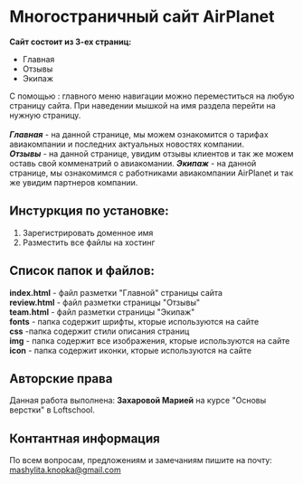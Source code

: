 Многостраничный сайт AirPlanet
====
****Сайт состоит из 3-ех страниц:****
* Главная
* Отзывы 
* Экипаж

С помощью : главного меню навигации можно переместиться на любую страницу сайта. При наведении мышкой на имя раздела перейти на нужную страницу.<br>
<br>
***Главная*** - на данной странице, мы можем ознакомится о тарифах авиакомпании и последних актуальных новостях компании.<br>
***Отзывы*** -  на данной странице, увидим отзывы клиентов и так же можем оставь свой комменатрий о авиакомании.
***Экипаж*** -  на данной странице, мы ознакомимся с работниками  авиакомпании AirPlanet и так же увидим партнеров компании.

****Инстуркция по установке:****
---
1. Зарегистрировать доменное имя
2. Разместить все файлы на хостинг

****Список папок и файлов:****
---
**index.html** - файл разметки "Главной" страницы сайта
<br>**review.html** - файл разметки страницы "Отзывы"
<br>**team.html** - файл разметки страницы "Экипаж"
<br>**fonts** - папка содержит шрифты, кторые используются на сайте
<br>**css** -папка содержит стили описания страниц
<br>**img** -  папка содержит все изображения, кторые используются на сайте
<br>**icon** - папка содержит иконки, кторые используются на сайте

Авторские права
--
Данная работа выполнена: **Захаровой Марией** на курсе "Основы верстки" в Loftschool.

Контантная информация
--
По всем вопросам, предложениям и замечаниям пишите на почту: mashylita.knopka@gmail.com
